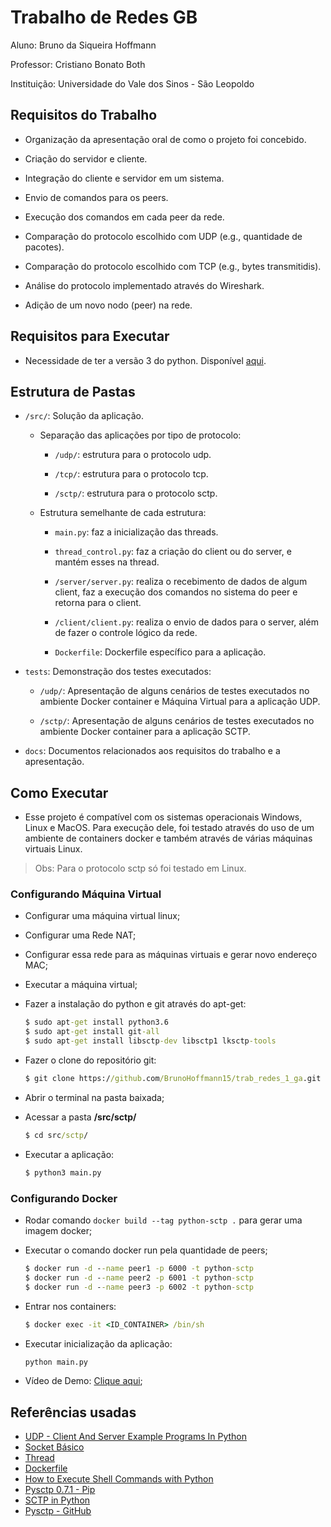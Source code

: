 # Trabalho de Redes GB
Aluno: Bruno da Siqueira Hoffmann

Professor: Cristiano Bonato Both

Instituição: Universidade do Vale dos Sinos - São Leopoldo

## Requisitos do Trabalho

- Organização da apresentação oral de como o projeto foi concebido.

- Criação do servidor e cliente.

- Integração do cliente e servidor em um sistema.

- Envio de comandos para os peers.

- Execução dos comandos em cada peer da rede.

- Comparação do protocolo escolhido com UDP (e.g., quantidade de pacotes).

- Comparação do protocolo escolhido com TCP (e.g., bytes transmitidis).

- Análise do protocolo implementado através do Wireshark.

- Adição de um novo nodo (peer) na rede.

## Requisitos para Executar
- Necessidade de ter a versão 3 do python. Disponível [aqui](https://www.python.org/downloads/).

## Estrutura de Pastas
- `/src/`: Solução da aplicação.

  - Separação das aplicações por tipo de protocolo:

    - `/udp/`: estrutura para o protocolo udp.

    - `/tcp/`: estrutura para o protocolo tcp.

    - `/sctp/`: estrutura para o protocolo sctp.

  - Estrutura semelhante de cada estrutura:

    - `main.py`: faz a inicialização das threads.

    - `thread_control.py`: faz a criação do client ou do server, e mantém esses na thread.

    - `/server/server.py`: realiza o recebimento de dados de algum client, faz a execução dos comandos no sistema do peer e retorna para o client.

    - `/client/client.py`: realiza o envio de dados para o server, além de fazer o controle lógico da rede.

    - `Dockerfile`: Dockerfile específico para a aplicação.

- `tests`: Demonstração dos testes executados:

  - `/udp/`: Apresentação de alguns cenários de testes executados no ambiente Docker container e Máquina Virtual para a aplicação UDP.

  -  `/sctp/`: Apresentação de alguns cenários de testes executados no ambiente Docker container para a aplicação SCTP.

- `docs`: Documentos relacionados aos requisitos do trabalho e a apresentação.

## Como Executar
- Esse projeto é compatível com os sistemas operacionais Windows, Linux e MacOS. Para execução dele, foi testado através do uso de um ambiente de containers docker e também através de várias máquinas virtuais Linux.

> Obs: Para o protocolo sctp só foi testado em Linux.

### Configurando Máquina Virtual
- Configurar uma máquina virtual linux;

- Configurar uma Rede NAT;

- Configurar essa rede para as máquinas virtuais e gerar novo endereço MAC;

- Executar a máquina virtual;

- Fazer a instalação do python e git através do apt-get:
  ```cmd
  $ sudo apt-get install python3.6 
  $ sudo apt-get install git-all
  $ sudo apt-get install libsctp-dev libsctp1 lksctp-tools
  ```
- Fazer o clone do repositório git:
  ```cmd
  $ git clone https://github.com/BrunoHoffmann15/trab_redes_1_ga.git
  ```
- Abrir o terminal na pasta baixada;
- Acessar a pasta **/src/sctp/**
  ```cmd
  $ cd src/sctp/
  ```
- Executar a aplicação:
  ```cmd
  $ python3 main.py
  ```

### Configurando Docker
- Rodar comando `docker build --tag python-sctp .` para gerar uma imagem docker;

- Executar o comando docker run pela quantidade de peers;
  ```cmd
  $ docker run -d --name peer1 -p 6000 -t python-sctp
  $ docker run -d --name peer2 -p 6001 -t python-sctp
  $ docker run -d --name peer3 -p 6002 -t python-sctp
  ```

- Entrar nos containers:
  ```cmd
  $ docker exec -it <ID_CONTAINER> /bin/sh
  ```

- Executar inicialização da aplicação:
  ```cmd
  python main.py
  ```
  
- Vídeo de Demo: [Clique aqui](https://www.youtube.com/watch?v=KovU0GtMWJE);

## Referências usadas
- [UDP - Client And Server Example Programs In Python](https://pythontic.com/modules/socket/udp-client-server-example)
- [Socket Básico](https://wiki.python.org.br/SocketBasico)
- [Thread](https://www.tutorialspoint.com/python/python_multithreading.htm)
- [Dockerfile](https://docs.docker.com/language/python/build-images/)
- [How to Execute Shell Commands with Python](https://janakiev.com/blog/python-shell-commands/)
- [Pysctp 0.7.1 - Pip](https://pypi.org/project/pysctp/)
- [SCTP in Python](https://nickvsnetworking.com/sctp-in-python/)
- [Pysctp - GitHub](https://github.com/P1sec/pysctp)